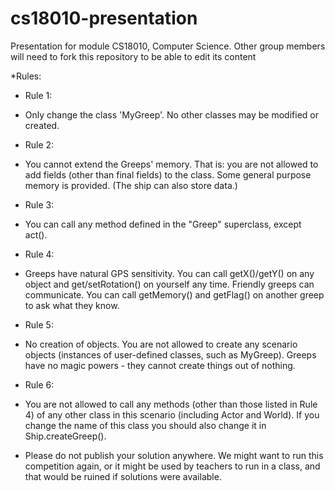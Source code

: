 # cs18010-presentation
Presentation for module CS18010, Computer Science.
Other group members will need to fork this repository to be able to edit its content

*Rules:
 
* Rule 1:
* Only change the class 'MyGreep'. No other classes may be modified or created.

* Rule 2:
* You cannot extend the Greeps' memory. That is: you are not allowed to add fields (other than final fields) to the class. Some general purpose memory is provided. (The ship can also store data.) 

* Rule 3:
* You can call any method defined in the "Greep" superclass, except act(). 

* Rule 4:
* Greeps have natural GPS sensitivity. You can call getX()/getY() on any object and get/setRotation() on yourself any time. Friendly greeps can communicate. You can call getMemory() and getFlag() on another greep to ask what they know.

* Rule 5:
* No creation of objects. You are not allowed to create any scenario objects (instances of user-defined classes, such as MyGreep). Greeps have no magic powers - they cannot create things out of nothing. 

* Rule 6:
* You are not allowed to call any methods (other than those listed in Rule 4) of any other class in this scenario (including Actor and World). If you change the name of this class you should also change it in Ship.createGreep().

* Please do not publish your solution anywhere. We might want to run this competition again, or it might be used by teachers to run in a class, and that would be ruined if solutions were available.

